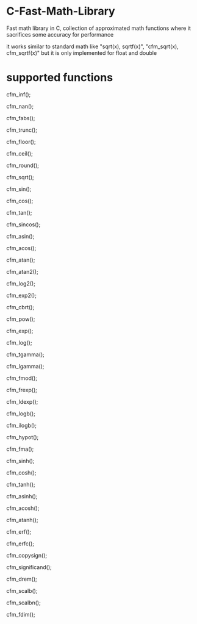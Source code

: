 # C-Fast-Math-Library
Fast math library in C, collection of approximated math functions where it sacrifices some accuracy for performance

it works similar to standard math like "sqrt(x), sqrtf(x)", "cfm_sqrt(x), cfm_sqrtf(x)"
but it is only implemented for float and double

# supported functions

 cfm_inf();

 cfm_nan();

 cfm_fabs();

 cfm_trunc();

 cfm_floor();

 cfm_ceil();

 cfm_round();

 cfm_sqrt();

 cfm_sin();

 cfm_cos();

 cfm_tan();

 cfm_sincos();

 cfm_asin();

 cfm_acos();

 cfm_atan();

 cfm_atan2();

 cfm_log2();

 cfm_exp2();

 cfm_cbrt();

 cfm_pow();

 cfm_exp();

 cfm_log();

 cfm_tgamma();

 cfm_lgamma();

 cfm_fmod();

 cfm_frexp();

 cfm_ldexp();

 cfm_logb();

 cfm_ilogb();

 cfm_hypot();

 cfm_fma();

 cfm_sinh();

 cfm_cosh();

 cfm_tanh();

 cfm_asinh();

 cfm_acosh();

 cfm_atanh();

 cfm_erf();

 cfm_erfc();

 cfm_copysign();

 cfm_significand();

 cfm_drem();

 cfm_scalb();

 cfm_scalbn();

 cfm_fdim();

